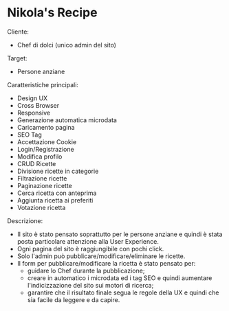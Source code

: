# Nikola's Recipe


Cliente:

- Chef di dolci (unico admin del sito)


Target:

- Persone anziane


Caratteristiche principali:

- Design UX
- Cross Browser
- Responsive
- Generazione automatica microdata
- Caricamento pagina
- SEO Tag
- Accettazione Cookie
- Login/Registrazione
- Modifica profilo
- CRUD Ricette
- Divisione ricette in categorie
- Filtrazione ricette
- Paginazione ricette
- Cerca ricetta con anteprima
- Aggiunta ricetta ai preferiti
- Votazione ricetta


Descrizione:

- Il sito è stato pensato soprattutto per le persone anziane e quindi è stata posta particolare attenzione alla User Experience. 
- Ogni pagina del sito è raggiungibile con pochi click.
- Solo l'admin può pubblicare/modificare/eliminare le ricette.
- Il form per pubblicare/modificare la ricetta è stato pensato per:
  - guidare lo Chef durante la pubblicazione;
  - creare in automatico i microdata ed i tag SEO e quindi aumentare l'indicizzazione del sito sui motori di ricerca;
  - garantire che il risultato finale segua le regole della UX e quindi che sia facile da leggere e da capire.
  
